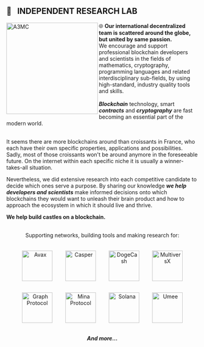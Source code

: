 ## 🔭 &nbsp; INDEPENDENT RESEARCH LAB 

<div>
  <img src="https://art3mis.cloud/assets/images/logo.png" title="ART3MIS.CLOUD" alt="A3MC" width="240" align="left"/>
  <div align="left" style="text-indent:0">🌐 <b>Our international decentralized team is scattered around the globe, but united by same passion.</b><br>
    We encourage and support professional blockchain developers and scientists in the fields of mathematics, cryptography, programming languages and related interdisciplinary sub-fields, by using high-standard, industry quality tools and skills.
  </div>
</div>

<br>
<b><i>Blockchain</i></b> technology, smart <b><i>contracts</i></b> and <b><i>cryptography</i></b> are fast becoming an essential part of the modern world.
<br><br>

It seems there are more blockchains around than croissants in France, who each have their own specific properties, applications and possibilities. Sadly, most of those croissants won't be around anymore in the foreseeable future. On the internet within each specific niche it is usually a winner-takes-all situation.

Nevertheless, we did extensive research into each competitive candidate to decide which ones serve a purpose. By sharing our knowledge <b><i>we help developers and scientists</i></b> make informed decisions onto which blockchains they would want to unleash their brain product and how to approach the ecosystem in which it should live and thrive.

**We help build castles on a blockchain.**

<br>
<div align="center">
  Supporting networks, building tools and making research for:<br><br>
  <img style="margin:15px;" src="https://art3mis.cloud/assets/images/avax.png" width="80" height="80" alt="Avax" title="Avax">
  <img style="margin:15px;" src="https://art3mis.cloud/assets/images/casperlabs.png" width="80" height="80" alt="Casper" title="Casper">
  <img style="margin:15px;" src="https://art3mis.cloud/assets/images/dogecash2.png" width="80" height="80" alt="DogeCash" title="DogeCash">
  <img style="margin:15px;" src="https://art3mis.cloud/assets/images/elrond2.png" width="80" height="80" alt="MultiversX" title="MultiversX">
  <img style="margin:15px;" src="https://art3mis.cloud/assets/images/graph.png" width="80" height="80" alt="Graph Protocol" title="Graph Protocol">
  <img style="margin:15px;" src="https://art3mis.cloud/assets/images/mina.png" width="80" height="80" alt="Mina Protocol" title="Mina Protocol">
  <img style="margin:15px;" src="https://art3mis.cloud/assets/images/solana1.png" width="80" height="80" alt="Solana" title="Solana">
  <img style="margin:15px;" src="https://art3mis.cloud/assets/images/umee.png" width="80" height="80" alt="Umee" title="Umee">
  <br><br>
  <b><i>And more&hellip;</i></b>
</div>
